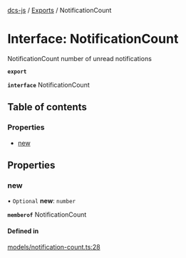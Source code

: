 [dcs-js](../README.md) / [Exports](../modules.md) / NotificationCount

# Interface: NotificationCount

NotificationCount number of unread notifications

**`export`**

**`interface`** NotificationCount

## Table of contents

### Properties

- [new](NotificationCount.md#new)

## Properties

### <a id="new" name="new"></a> new

• `Optional` **new**: `number`

**`memberof`** NotificationCount

#### Defined in

[models/notification-count.ts:28](https://github.com/unfoldingWord/dcs-js/blob/09d5a5e/models/notification-count.ts#L28)
